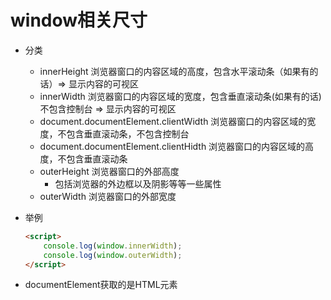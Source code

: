 # window相关尺寸

* 分类

  * innerHeight 浏览器窗口的内容区域的高度，包含水平滚动条（如果有的话）=> 显示内容的可视区
  * innerWidth  浏览器窗口的内容区域的宽度，包含垂直滚动条(如果有的话) 不包含控制台    => 显示内容的可视区
  * document.documentElement.clientWidth  浏览器窗口的内容区域的宽度，不包含垂直滚动条，不包含控制台
  * document.documentElement.clientHidth   浏览器窗口的内容区域的高度，不包含垂直滚动条
  * outerHeight 浏览器窗口的外部高度
    * 包括浏览器的外边框以及阴影等等一些属性
  * outerWidth   浏览器窗口的外部宽度

* 举例

  ```html
  <script>
      console.log(window.innerWidth);
      console.log(window.outerWidth);
  </script>
  ```

* documentElement获取的是HTML元素